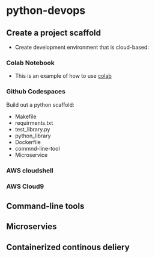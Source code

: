 # python-devops

## Create  a project scaffold

* Create development environment that is cloud-based: 

### Colab Notebook 

* This is an example of how to use [colab](https://github.com/kuldeepverma/python-devops/blob/main/getting_started_python.ipynb)
### Github Codespaces

Build out a python scaffold:

* Makefile
* requirments.txt
* test_library.py
* python_library
* Dockerfile
* commnd-line-tool
* Microservice
  
### AWS cloudshell
### AWS Cloud9

## Command-line tools

## Microservies

## Containerized continous deliery
